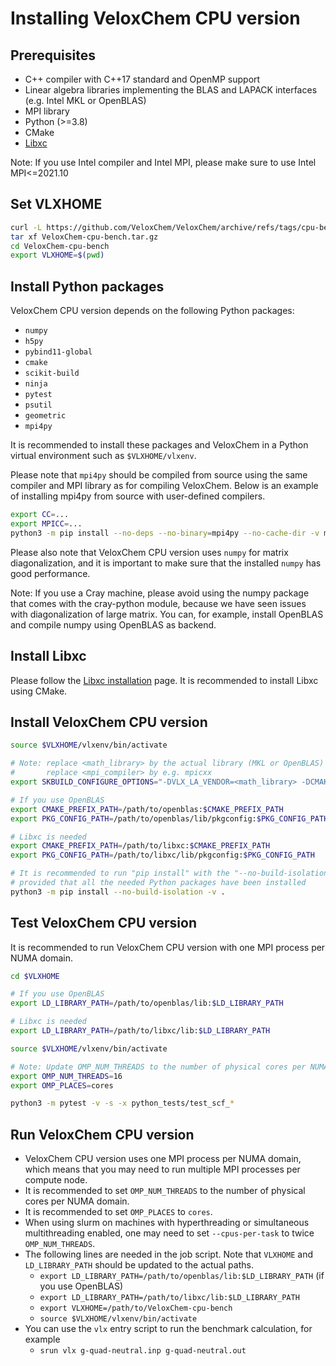 # Installing VeloxChem CPU version

## Prerequisites

- C++ compiler with C++17 standard and OpenMP support
- Linear algebra libraries implementing the BLAS and LAPACK interfaces (e.g. Intel MKL or OpenBLAS)
- MPI library
- Python (>=3.8)
- CMake
- [Libxc](https://libxc.gitlab.io/)

Note: If you use Intel compiler and Intel MPI, please make sure to use Intel MPI<=2021.10

## Set VLXHOME

```bash
curl -L https://github.com/VeloxChem/VeloxChem/archive/refs/tags/cpu-bench.tar.gz -o VeloxChem-cpu-bench.tar.gz
tar xf VeloxChem-cpu-bench.tar.gz
cd VeloxChem-cpu-bench
export VLXHOME=$(pwd)
```

## Install Python packages

VeloxChem CPU version depends on the following Python packages:

- `numpy`
- `h5py`
- `pybind11-global`
- `cmake`
- `scikit-build`
- `ninja`
- `pytest`
- `psutil`
- `geometric`
- `mpi4py`

It is recommended to install these packages and VeloxChem in a Python virtual environment such as `$VLXHOME/vlxenv`.

Please note that `mpi4py` should be compiled from source using the same compiler and MPI library as for compiling VeloxChem. 
Below is an example of installing mpi4py from source with user-defined compilers.

```bash
export CC=...
export MPICC=...
python3 -m pip install --no-deps --no-binary=mpi4py --no-cache-dir -v mpi4py
```

Please also note that VeloxChem CPU version uses `numpy` for matrix diagonalization, and it is important to make sure that
the installed `numpy` has good performance.

Note: If you use a Cray machine, please avoid using the numpy package that comes with the cray-python module, because we have seen issues with diagonalization of large matrix. You can, for example, install OpenBLAS and compile numpy using OpenBLAS as backend.

## Install Libxc

Please follow the [Libxc installation](https://libxc.gitlab.io/installation/) page. It is recommended to install Libxc using CMake.

## Install VeloxChem CPU version

```bash
source $VLXHOME/vlxenv/bin/activate

# Note: replace <math_library> by the actual library (MKL or OpenBLAS)
#       replace <mpi_compiler> by e.g. mpicxx
export SKBUILD_CONFIGURE_OPTIONS="-DVLX_LA_VENDOR=<math_library> -DCMAKE_CXX_COMPILER=<mpi_cxx_compiler>"

# If you use OpenBLAS
export CMAKE_PREFIX_PATH=/path/to/openblas:$CMAKE_PREFIX_PATH
export PKG_CONFIG_PATH=/path/to/openblas/lib/pkgconfig:$PKG_CONFIG_PATH

# Libxc is needed
export CMAKE_PREFIX_PATH=/path/to/libxc:$CMAKE_PREFIX_PATH
export PKG_CONFIG_PATH=/path/to/libxc/lib/pkgconfig:$PKG_CONFIG_PATH

# It is recommended to run "pip install" with the "--no-build-isolation" option,
# provided that all the needed Python packages have been installed
python3 -m pip install --no-build-isolation -v .
```

## Test VeloxChem CPU version

It is recommended to run VeloxChem CPU version with one MPI process per NUMA domain.

```bash
cd $VLXHOME

# If you use OpenBLAS
export LD_LIBRARY_PATH=/path/to/openblas/lib:$LD_LIBRARY_PATH

# Libxc is needed
export LD_LIBRARY_PATH=/path/to/libxc/lib:$LD_LIBRARY_PATH

source $VLXHOME/vlxenv/bin/activate

# Note: Update OMP_NUM_THREADS to the number of physical cores per NUMA domain
export OMP_NUM_THREADS=16
export OMP_PLACES=cores

python3 -m pytest -v -s -x python_tests/test_scf_*
```

## Run VeloxChem CPU version

- VeloxChem CPU version uses one MPI process per NUMA domain, which means that you may
  need to run multiple MPI processes per compute node.
- It is recommended to set `OMP_NUM_THREADS` to the number of physical cores per NUMA domain.
- It is recommended to set `OMP_PLACES` to `cores`.
- When using slurm on machines with hyperthreading or simultaneous multithreading enabled,
  one may need to set ``--cpus-per-task`` to twice `OMP_NUM_THREADS`.
- The following lines are needed in the job script. Note that `VLXHOME` and `LD_LIBRARY_PATH` should be updated to the actual paths.
  - `export LD_LIBRARY_PATH=/path/to/openblas/lib:$LD_LIBRARY_PATH`  (if you use OpenBLAS)
  - `export LD_LIBRARY_PATH=/path/to/libxc/lib:$LD_LIBRARY_PATH`
  - `export VLXHOME=/path/to/VeloxChem-cpu-bench`
  - `source $VLXHOME/vlxenv/bin/activate`
- You can use the `vlx` entry script to run the benchmark calculation, for example
  - `srun vlx g-quad-neutral.inp g-quad-neutral.out`
